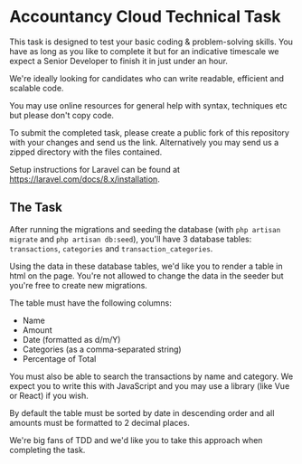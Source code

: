 # Accountancy Cloud Technical Task

This task is designed to test your basic coding & problem-solving skills. You have as long as you like to complete it but for an indicative timescale we expect a Senior Developer to finish it in just under an hour.

We're ideally looking for candidates who can write readable, efficient and scalable code.

You may use online resources for general help with syntax, techniques etc but please don't copy code.

To submit the completed task, please create a public fork of this repository with your changes and send us the link. Alternatively you may send us a zipped directory with the files contained.

Setup instructions for Laravel can be found at https://laravel.com/docs/8.x/installation.

## The Task

After running the migrations and seeding the database (with `php artisan migrate` and `php artisan db:seed`), you'll have 3 database tables: `transactions`, `categories` and `transaction_categories`.

Using the data in these database tables, we'd like you to render a table in html on the page. You're not allowed to change the data in the seeder but you're free to create new migrations.

The table must have the following columns:
- Name
- Amount
- Date (formatted as d/m/Y)
- Categories (as a comma-separated string)
- Percentage of Total

You must also be able to search the transactions by name and category. We expect you to write this with JavaScript and you may use a library (like Vue or React) if you wish.

By default the table must be sorted by date in descending order and all amounts must be formatted to 2 decimal places.

We're big fans of TDD and we'd like you to take this approach when completing the task.

